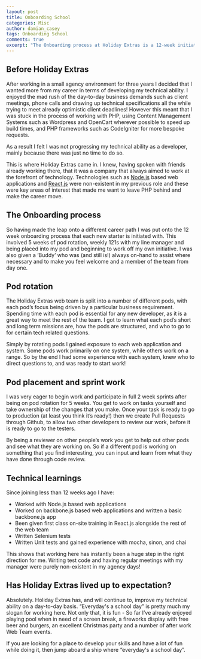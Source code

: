```yaml
---
layout: post
title: Onboarding School
categories: Misc
author: damian_casey
tags: Onboarding School
comments: true
excerpt: "The Onboarding process at Holiday Extras is a 12-week initiation for all new employees. Now in my twelfth week, how have I found it? What has it involved? And has Holiday Extras lived up to my expectations?"
---
```


## Before Holiday Extras
After working in a small agency environment for three years I decided that I wanted more from my career in terms of developing my technical ability. I enjoyed the mad rush of the day-to-day business demands such as client meetings, phone calls and drawing up technical specifications all the while trying to meet already optimistic client deadlines! However this meant that I was stuck in the process of working with PHP, using Content Management Systems such as Wordpress and OpenCart wherever possible to speed up build times, and PHP frameworks such as CodeIgniter for more bespoke requests.

As a result I felt I was not progressing my technical ability as a developer, mainly because there was just no time to do so.

This is where Holiday Extras came in. I knew, having spoken with friends already working there, that it was a company that always aimed to work at the forefront of technology. Technologies such as [Node.js](https://nodejs.org/en/) based web applications and [React.js](https://facebook.github.io/react/) were non-existent in my previous role and these were key areas of interest that made me want to leave PHP behind and make the career move.

## The Onboarding process
So having made the leap onto a different career path I was put onto the 12 week onboarding process that each new starter is initiated with. This involved 5 weeks of pod rotation, weekly 121s with my line manager and being placed into my pod and beginning to work off my own initiative. I was also given a ‘Buddy’ who was (and still is!) always on-hand to assist where necessary and to make you feel welcome and a member of the team from day one.

## Pod rotation
The Holiday Extras web team is split into a number of different pods, with each pod’s focus being driven by a particular business requirement. Spending time with each pod is essential for any new developer, as it is a great way to meet the rest of the team. I got to learn what each pod’s short and long term missions are, how the pods are structured, and who to go to for certain tech related questions.

Simply by rotating pods I gained exposure to each web application and system. Some pods work primarily on one system, while others work on a range. So by the end I had some experience with each system, knew who to direct questions to,  and was ready to start work!

## Pod placement and sprint work
I was very eager to begin work and participate in full 2 week sprints after being on pod rotation for 5 weeks. You get to work on tasks yourself and take ownership of the changes that you make. Once your task is ready to go to production (at least you think it’s ready!) then we create Pull Requests through Github, to allow two other developers to review our work, before it is ready to go to the testers.

By being a reviewer on other people’s work you get to help out other pods and see what they are working on. So if a different pod is working on something that you find interesting, you can input and learn from what they have done through code review.

## Technical learnings

Since joining less than 12 weeks ago I have:
- Worked with Node.js based web applications
- Worked on backbone.js based web applications and written a basic backbone.js app
- Been given first class on-site training in React.js alongside the rest of the web team
- Written Selenium tests
- Written Unit tests and gained experience with mocha, sinon, and chai

This shows that working here has instantly been a huge step in the right direction for me. Writing test code and having regular meetings with my manager were purely non-existent in my agency days!

## Has Holiday Extras lived up to expectation?

Absolutely. Holiday Extras has, and will continue to, improve my technical ability on a day-to-day basis. “Everyday's a school day” is pretty much my slogan for working here. Not only that, it is fun - So far I’ve already enjoyed playing pool when in need of a screen break, a fireworks display with free beer and burgers, an excellent Christmas party and a number of after work Web Team events.

If you are looking for a place to develop your skills and have a lot of fun while doing it, then jump aboard a ship where “everyday's a school day”.
